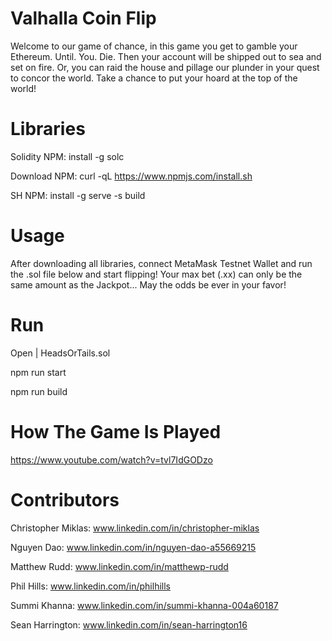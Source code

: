 # Valhalla Coin Flip

Welcome to our game of chance, in this game you get to gamble your Ethereum. Until. You. Die. Then your account will be shipped out to sea and set on fire. Or, you can raid the house and pillage our plunder in your quest to concor the world. Take a chance to put your hoard at the top of the world!

# Libraries

Solidity NPM: install -g solc

Download NPM: curl -qL https://www.npmjs.com/install.sh 

SH NPM: install -g serve -s build

# Usage

After downloading all libraries, connect MetaMask Testnet Wallet and run the .sol file below and start flipping! Your max bet (.xx) can only be the same amount as the Jackpot... May the odds be ever in your favor!

# Run

Open | HeadsOrTails.sol

npm run start

npm run build
 
# How The Game Is Played

https://www.youtube.com/watch?v=tvl7IdGODzo


# Contributors

Christopher Miklas: www.linkedin.com/in/christopher-miklas

Nguyen Dao: www.linkedin.com/in/nguyen-dao-a55669215

Matthew Rudd: www.linkedin.com/in/matthewp-rudd

Phil Hills: www.linkedin.com/in/philhills

Summi Khanna: www.linkedin.com/in/summi-khanna-004a60187

Sean Harrington: www.linkedin.com/in/sean-harrington16
